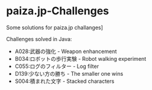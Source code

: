 # paiza.jp-Challenges
Some solutions for paiza.jp challanges]

Challenges solved in Java:
+ A028:武器の強化 - Weapon enhancement
+ B034:ロボットの歩行実験 - Robot walking experiment
+ C055:ログのフィルター - Log filter
+ D139:少ない方の勝ち - The smaller one wins
+ S004:積まれた文字 - Stacked characters
